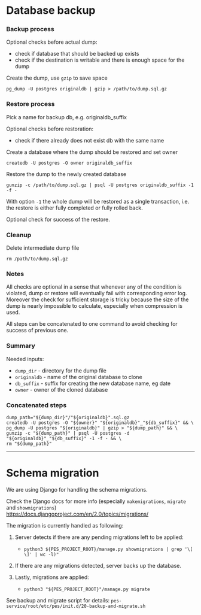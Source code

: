 # Database backup

### Backup process

Optional checks before actual dump:
* check if database that should be backed up exists
* check if the destination is writable and there is enough space for the dump

Create the dump, use `gzip` to save space

```shell
pg_dump -U postgres originaldb | gzip > /path/to/dump.sql.gz
```


### Restore process

Pick a name for backup db, e.g. originaldb_suffix

Optional checks before restoration:
* check if there already does not exist db with the same name

Create a database where the dump should be restored and set owner

```shell
createdb -U postgres -O owner originaldb_suffix
```

Restore the dump to the newly created database

```shell
gunzip -c /path/to/dump.sql.gz | psql -U postgres originaldb_suffix -1 -f -
```

With option `-1` the whole dump will be restored as a single transaction, i.e.
the restore is either fully completed or fully rolled back.

Optional check for success of the restore.

### Cleanup

Delete intermediate dump file

```shell
rm /path/to/dump.sql.gz
```

### Notes

All checks are optional in a sense that whenever any of the condition is violated,
dump or restore will eventually fail with corresponding error log. Moreover the
check for sufficient storage is tricky because the size of the dump is nearly
impossible to calculate, especially when compression is used.

All steps can be concatenated to one command to avoid checking for success of previous one.

### Summary

Needed inputs:
* `dump_dir` - directory for the dump file
* `originaldb` - name of the original database to clone
* `db_suffix` - suffix for creating the new database name, eg date
* `owner` - owner of the cloned database

### Concatenated steps

```shell
dump_path="${dump_dir}"/"${originaldb}".sql.gz
createdb -U postgres -O "${owner}" "${originaldb}"_"${db_suffix}" && \
pg_dump -U postgres "${originaldb}" | gzip > "${dump_path}" && \
gunzip -c "${dump_path}" | psql -U postgres -d "${originaldb}"_"${db_suffix}" -1 -f - && \
rm "${dump_path}"
```

---

# Schema migration

We are using Django for handling the schema migrations.

Check the Django docs for more info (especially `makemigrations`, `migrate` and `showmigrations`)
https://docs.djangoproject.com/en/2.0/topics/migrations/

The migration is currently handled as following:


1. Server detects if there are any pending migrations left to be applied:
    * `python3 ${PES_PROJECT_ROOT}/manage.py showmigrations | grep '\[ \]' | wc -l)"`

2. If there are any migrations detected, server backs up the database.

3. Lastly, migrations are applied:
   * `python3 "${PES_PROJECT_ROOT}"/manage.py migrate`


See backup and migrate script for details:
`pes-service/root/etc/pes/init.d/20-backup-and-migrate.sh`
